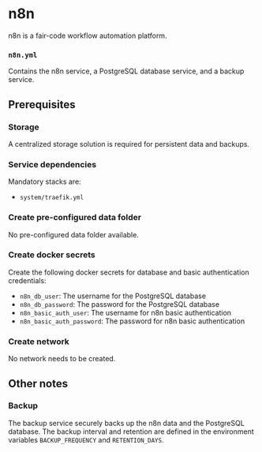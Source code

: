 # n8n

n8n is a fair-code workflow automation platform.

### `n8n.yml`
Contains the n8n service, a PostgreSQL database service, and a backup service.

## Prerequisites
### Storage
A centralized storage solution is required for persistent data and backups.

### Service dependencies
Mandatory stacks are:
- `system/traefik.yml`

### Create pre-configured data folder
No pre-configured data folder available.

### Create docker secrets
Create the following docker secrets for database and basic authentication credentials:

- `n8n_db_user`: The username for the PostgreSQL database
- `n8n_db_password`: The password for the PostgreSQL database
- `n8n_basic_auth_user`: The username for n8n basic authentication
- `n8n_basic_auth_password`: The password for n8n basic authentication

### Create network
No network needs to be created.

## Other notes
### Backup
The backup service securely backs up the n8n data and the PostgreSQL database. The backup interval and retention are defined in the environment variables `BACKUP_FREQUENCY` and `RETENTION_DAYS`.
